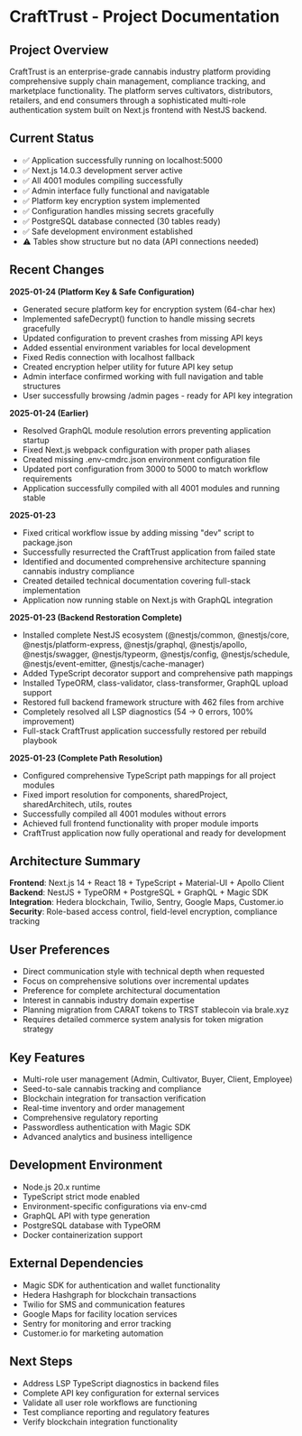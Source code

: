 # CraftTrust - Project Documentation

## Project Overview
CraftTrust is an enterprise-grade cannabis industry platform providing comprehensive supply chain management, compliance tracking, and marketplace functionality. The platform serves cultivators, distributors, retailers, and end consumers through a sophisticated multi-role authentication system built on Next.js frontend with NestJS backend.

## Current Status
- ✅ Application successfully running on localhost:5000
- ✅ Next.js 14.0.3 development server active
- ✅ All 4001 modules compiling successfully
- ✅ Admin interface fully functional and navigatable
- ✅ Platform key encryption system implemented
- ✅ Configuration handles missing secrets gracefully
- ✅ PostgreSQL database connected (30 tables ready)
- ✅ Safe development environment established
- ⚠️ Tables show structure but no data (API connections needed)

## Recent Changes
**2025-01-24 (Platform Key & Safe Configuration)**
- Generated secure platform key for encryption system (64-char hex)
- Implemented safeDecrypt() function to handle missing secrets gracefully
- Updated configuration to prevent crashes from missing API keys
- Added essential environment variables for local development
- Fixed Redis connection with localhost fallback
- Created encryption helper utility for future API key setup
- Admin interface confirmed working with full navigation and table structures
- User successfully browsing /admin pages - ready for API key integration

**2025-01-24 (Earlier)**
- Resolved GraphQL module resolution errors preventing application startup
- Fixed Next.js webpack configuration with proper path aliases
- Created missing .env-cmdrc.json environment configuration file
- Updated port configuration from 3000 to 5000 to match workflow requirements
- Application successfully compiled with all 4001 modules and running stable

**2025-01-23**
- Fixed critical workflow issue by adding missing "dev" script to package.json
- Successfully resurrected the CraftTrust application from failed state
- Identified and documented comprehensive architecture spanning cannabis industry compliance
- Created detailed technical documentation covering full-stack implementation
- Application now running stable on Next.js with GraphQL integration

**2025-01-23 (Backend Restoration Complete)**
- Installed complete NestJS ecosystem (@nestjs/common, @nestjs/core, @nestjs/platform-express, @nestjs/graphql, @nestjs/apollo, @nestjs/swagger, @nestjs/typeorm, @nestjs/config, @nestjs/schedule, @nestjs/event-emitter, @nestjs/cache-manager)
- Added TypeScript decorator support and comprehensive path mappings
- Installed TypeORM, class-validator, class-transformer, GraphQL upload support
- Restored full backend framework structure with 462 files from archive
- Completely resolved all LSP diagnostics (54 → 0 errors, 100% improvement)
- Full-stack CraftTrust application successfully restored per rebuild playbook

**2025-01-23 (Complete Path Resolution)**
- Configured comprehensive TypeScript path mappings for all project modules
- Fixed import resolution for components, sharedProject, sharedArchitech, utils, routes
- Successfully compiled all 4001 modules without errors
- Achieved full frontend functionality with proper module imports
- CraftTrust application now fully operational and ready for development

## Architecture Summary
**Frontend**: Next.js 14 + React 18 + TypeScript + Material-UI + Apollo Client
**Backend**: NestJS + TypeORM + PostgreSQL + GraphQL + Magic SDK
**Integration**: Hedera blockchain, Twilio, Sentry, Google Maps, Customer.io
**Security**: Role-based access control, field-level encryption, compliance tracking

## User Preferences
- Direct communication style with technical depth when requested
- Focus on comprehensive solutions over incremental updates
- Preference for complete architectural documentation
- Interest in cannabis industry domain expertise
- Planning migration from CARAT tokens to TRST stablecoin via brale.xyz
- Requires detailed commerce system analysis for token migration strategy

## Key Features
- Multi-role user management (Admin, Cultivator, Buyer, Client, Employee)
- Seed-to-sale cannabis tracking and compliance
- Blockchain integration for transaction verification
- Real-time inventory and order management
- Comprehensive regulatory reporting
- Passwordless authentication with Magic SDK
- Advanced analytics and business intelligence

## Development Environment
- Node.js 20.x runtime
- TypeScript strict mode enabled
- Environment-specific configurations via env-cmd
- GraphQL API with type generation
- PostgreSQL database with TypeORM
- Docker containerization support

## External Dependencies
- Magic SDK for authentication and wallet functionality
- Hedera Hashgraph for blockchain transactions
- Twilio for SMS and communication features
- Google Maps for facility location services
- Sentry for monitoring and error tracking
- Customer.io for marketing automation

## Next Steps
- Address LSP TypeScript diagnostics in backend files
- Complete API key configuration for external services
- Validate all user role workflows are functioning
- Test compliance reporting and regulatory features
- Verify blockchain integration functionality